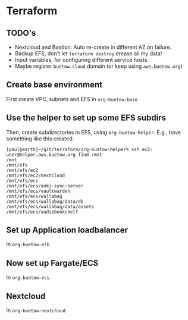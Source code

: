 # Terraform

## TODO's

* Nextcloud and Bastion: Auto re-create in different AZ on failure.
* Backup EFS, don't let `terraform destroy` erease all my data!
* Input variables, for configuring different service hosts.
* Maybe register `buetow.cloud` domain (or keep using `aws.buetow.org`)

## Create base environment

First create VPC, subnets and EFS in `org-buetow-base`

## Use the helper to set up some EFS subdirs

Then, create subdirectories in EFS, using `org-buetow-helper`. E.g., have something like this created:

```shell
[paul@earth]~/git/terraform/org-buetow-helper% ssh ec2-user@helper.aws.buetow.org find /mnt
/mnt
/mnt/efs
/mnt/efs/ec2
/mnt/efs/ec2/nextcloud
/mnt/efs/ecs
/mnt/efs/ecs/anki-sync-server
/mnt/efs/ecs/vaultwarden
/mnt/efs/ecs/wallabag
/mnt/efs/ecs/wallabag/data/db
/mnt/efs/ecs/wallabag/data/assets
/mnt/efs/ecs/audiobookshelf
```

## Set up Application loadbalancer

In `org-buetow-elb`

## Now set up Fargate/ECS

In `org-buetow-ecs`

## Nextcloud

In `org-buetow-nextcloud`
